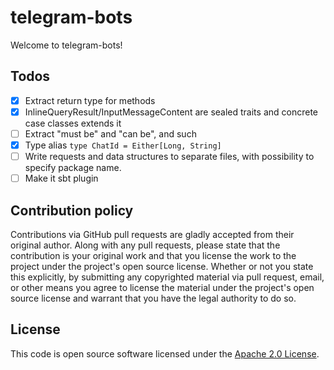 # telegram-bots

Welcome to telegram-bots!

## Todos
- [X] Extract return type for methods
- [X] InlineQueryResult/InputMessageContent are sealed traits and concrete case classes extends it
- [ ] Extract "must be" and "can be", and such
- [X] Type alias `type ChatId = Either[Long, String]`
- [ ] Write requests and data structures to separate files, with possibility to specify package name.
- [ ] Make it sbt plugin

## Contribution policy

Contributions via GitHub pull requests are gladly accepted from their original author. Along with any pull requests, please state that the contribution is your original work and that you license the work to the project under the project's open source license. Whether or not you state this explicitly, by submitting any copyrighted material via pull request, email, or other means you agree to license the material under the project's open source license and warrant that you have the legal authority to do so.

## License

This code is open source software licensed under the [Apache 2.0 License](http://www.apache.org/licenses/LICENSE-2.0).
